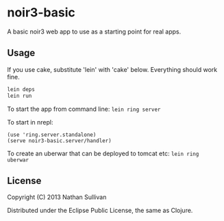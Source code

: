 # noir3-basic

A basic noir3 web app to use as a starting point for real apps.

## Usage

If you use cake, substitute 'lein' with 'cake' below. Everything should work fine.

```bash
lein deps
lein run
```

To start the app from command line:
```lein ring server```

To start in nrepl:
```(require 'noir3-basic.server)
(use 'ring.server.standalone)
(serve noir3-basic.server/handler)
```

To create an uberwar that can be deployed to tomcat etc:
```lein ring uberwar```

## License

Copyright (C) 2013 Nathan Sullivan

Distributed under the Eclipse Public License, the same as Clojure.

